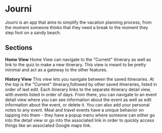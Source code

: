 
# Journi

Journi is an app that aims to simplify the vacation planning process, from the moment someone thinks that they need a break to the moment they step foot on a sandy beach. 

## Sections
**Home View**
Home View can navigate to the "Current" itinerary as well as link to the quiz to make a new itinerary. This view is meant to be pretty minimal and act as a gateway to the other features.

**History View**
This view lets you navigate between the saved itineraries. At the top is the "Current" itinerary,followed by other saved itineraries, listed in order of last edit. Each itinerary links to the separate itinerary detail view, with events listed in order of days. From there, you can navigate to an event detail view where you can see information about the event as well as edit information about the event, or delete it. You can also add your personal notes to any event. Meal and travel events have a unique behavior on tapping into them - they have a popup menu where someone can either go into the detail view or go into the associated link in order to quickly access things like an associated Google maps link. 

